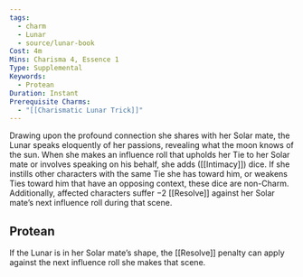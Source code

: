 ```yaml
---
tags:
  - charm
  - Lunar
  - source/lunar-book
Cost: 4m
Mins: Charisma 4, Essence 1
Type: Supplemental
Keywords:
  - Protean
Duration: Instant
Prerequisite Charms:
  - "[[Charismatic Lunar Trick]]"
---
```

Drawing upon the profound connection she shares with her Solar mate, the Lunar speaks eloquently of her passions, revealing what the moon knows of the sun. When she makes an influence roll that upholds her Tie to her Solar mate or involves speaking on his behalf, she adds ([[Intimacy]]) dice. If she instills other characters with the same Tie she has toward him, or weakens Ties toward him that have an opposing context, these dice are non-Charm. Additionally, affected characters suffer −2 [[Resolve]] against her Solar mate’s next influence roll during that scene. 
## Protean 

If the Lunar is in her Solar mate’s shape, the [[Resolve]] penalty can apply against the next influence roll she makes that scene.